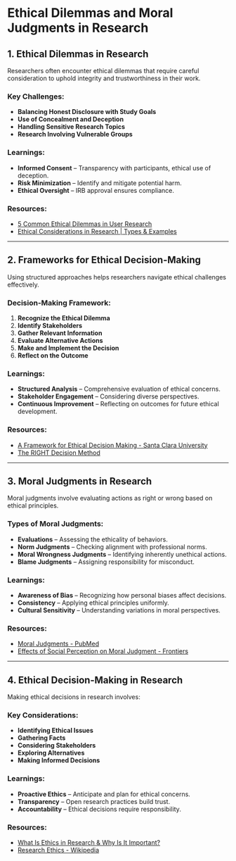 # **Ethical Dilemmas and Moral Judgments in Research**

## 1. **Ethical Dilemmas in Research**
Researchers often encounter ethical dilemmas that require careful consideration to uphold integrity and trustworthiness in their work.

### **Key Challenges:**
- **Balancing Honest Disclosure with Study Goals**
- **Use of Concealment and Deception**
- **Handling Sensitive Research Topics**
- **Research Involving Vulnerable Groups**

### **Learnings:**
- **Informed Consent** – Transparency with participants, ethical use of deception.
- **Risk Minimization** – Identify and mitigate potential harm.
- **Ethical Oversight** – IRB approval ensures compliance.

### **Resources:**
- [5 Common Ethical Dilemmas in User Research](https://www.nngroup.com/articles/ethical-dilemmas/)
- [Ethical Considerations in Research | Types & Examples](https://www.scribbr.com/methodology/research-ethics/)

---

## 2. **Frameworks for Ethical Decision-Making**
Using structured approaches helps researchers navigate ethical challenges effectively.

### **Decision-Making Framework:**
1. **Recognize the Ethical Dilemma**
2. **Identify Stakeholders**
3. **Gather Relevant Information**
4. **Evaluate Alternative Actions**
5. **Make and Implement the Decision**
6. **Reflect on the Outcome**

### **Learnings:**
- **Structured Analysis** – Comprehensive evaluation of ethical concerns.
- **Stakeholder Engagement** – Considering diverse perspectives.
- **Continuous Improvement** – Reflecting on outcomes for future ethical development.

### **Resources:**
- [A Framework for Ethical Decision Making - Santa Clara University](https://www.scu.edu/ethics/ethics-resources/a-framework-for-ethical-decision-making/)
- [The RIGHT Decision Method](https://publications.ici.umn.edu/frontline-initiative/10-1/the-right-decision-method-an-approach-for-solving-ethical-dilemmas)

---

## 3. **Moral Judgments in Research**
Moral judgments involve evaluating actions as right or wrong based on ethical principles.

### **Types of Moral Judgments:**
- **Evaluations** – Assessing the ethicality of behaviors.
- **Norm Judgments** – Checking alignment with professional norms.
- **Moral Wrongness Judgments** – Identifying inherently unethical actions.
- **Blame Judgments** – Assigning responsibility for misconduct.

### **Learnings:**
- **Awareness of Bias** – Recognizing how personal biases affect decisions.
- **Consistency** – Applying ethical principles uniformly.
- **Cultural Sensitivity** – Understanding variations in moral perspectives.

### **Resources:**
- [Moral Judgments - PubMed](https://pubmed.ncbi.nlm.nih.gov/32886588/)
- [Effects of Social Perception on Moral Judgment - Frontiers](https://www.frontiersin.org/journals/psychology/articles/10.3389/fpsyg.2020.557216/full)

---

## 4. **Ethical Decision-Making in Research**
Making ethical decisions in research involves:

### **Key Considerations:**
- **Identifying Ethical Issues**
- **Gathering Facts**
- **Considering Stakeholders**
- **Exploring Alternatives**
- **Making Informed Decisions**

### **Learnings:**
- **Proactive Ethics** – Anticipate and plan for ethical concerns.
- **Transparency** – Open research practices build trust.
- **Accountability** – Ethical decisions require responsibility.

### **Resources:**
- [What Is Ethics in Research & Why Is It Important?](https://www.niehs.nih.gov/research/resources/bioethics/whatis)
- [Research Ethics - Wikipedia](https://en.wikipedia.org/wiki/Research_ethics)
